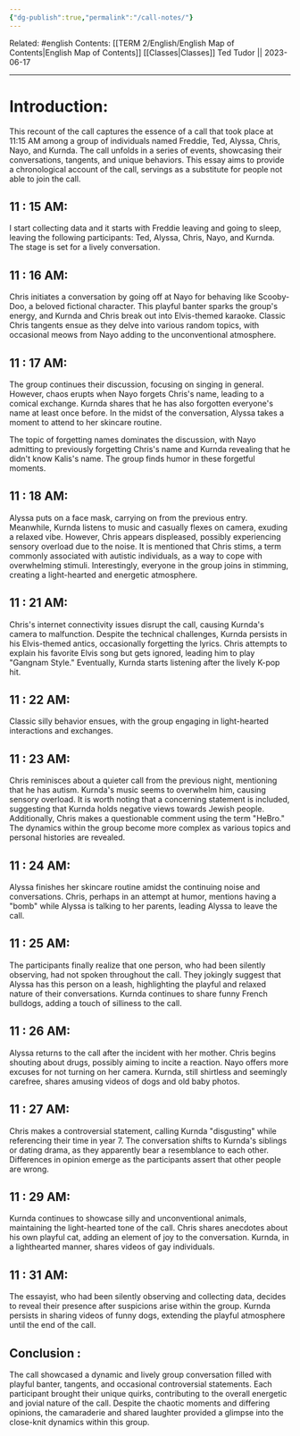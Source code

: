 ```yaml
---
{"dg-publish":true,"permalink":"/call-notes/"}
---
```


Related: #english
Contents: [[TERM 2/English/English Map of Contents\|English Map of Contents]]
[[Classes\|Classes]]
Ted Tudor || 2023-06-17
***
# Introduction:
This recount of the call captures the essence of a call that took place at 11:15 AM among a group of individuals named Freddie, Ted, Alyssa, Chris, Nayo, and Kurnda. The call unfolds in a series of events, showcasing their conversations, tangents, and unique behaviors. This essay aims to provide a chronological account of the call, servings as a substitute for people not able to join the call.

## 11 : 15 AM:
I start collecting data and it starts with Freddie leaving and going to sleep, leaving the following participants: Ted, Alyssa, Chris, Nayo, and Kurnda. The stage is set for a lively conversation.

## 11 : 16 AM: 
Chris initiates a conversation by going off at Nayo for behaving like Scooby-Doo, a beloved fictional character. This playful banter sparks the group's energy, and Kurnda and Chris break out into Elvis-themed karaoke. Classic Chris tangents ensue as they delve into various random topics, with occasional meows from Nayo adding to the unconventional atmosphere.

## 11 : 17 AM: 
The group continues their discussion, focusing on singing in general. However, chaos erupts when Nayo forgets Chris's name, leading to a comical exchange. Kurnda shares that he has also forgotten everyone's name at least once before. In the midst of the conversation, Alyssa takes a moment to attend to her skincare routine.

The topic of forgetting names dominates the discussion, with Nayo admitting to previously forgetting Chris's name and Kurnda revealing that he didn't know Kalis's name. The group finds humor in these forgetful moments.

## 11 : 18 AM: 
Alyssa puts on a face mask, carrying on from the previous entry. Meanwhile, Kurnda listens to music and casually flexes on camera, exuding a relaxed vibe. However, Chris appears displeased, possibly experiencing sensory overload due to the noise. It is mentioned that Chris stims, a term commonly associated with autistic individuals, as a way to cope with overwhelming stimuli. Interestingly, everyone in the group joins in stimming, creating a light-hearted and energetic atmosphere.

## 11 : 21 AM: 
Chris's internet connectivity issues disrupt the call, causing Kurnda's camera to malfunction. Despite the technical challenges, Kurnda persists in his Elvis-themed antics, occasionally forgetting the lyrics. Chris attempts to explain his favorite Elvis song but gets ignored, leading him to play "Gangnam Style." Eventually, Kurnda starts listening after the lively K-pop hit.

## 11 : 22 AM: 
Classic silly behavior ensues, with the group engaging in light-hearted interactions and exchanges.

## 11 : 23 AM: 
Chris reminisces about a quieter call from the previous night, mentioning that he has autism. Kurnda's music seems to overwhelm him, causing sensory overload. It is worth noting that a concerning statement is included, suggesting that Kurnda holds negative views towards Jewish people. Additionally, Chris makes a questionable comment using the term "HeBro." The dynamics within the group become more complex as various topics and personal histories are revealed.

## 11 : 24 AM: 
Alyssa finishes her skincare routine amidst the continuing noise and conversations. Chris, perhaps in an attempt at humor, mentions having a "bomb" while Alyssa is talking to her parents, leading Alyssa to leave the call.

## 11 : 25 AM: 
The participants finally realize that one person, who had been silently observing, had not spoken throughout the call. They jokingly suggest that Alyssa has this person on a leash, highlighting the playful and relaxed nature of their conversations. Kurnda continues to share funny French bulldogs, adding a touch of silliness to the call.

## 11 : 26 AM: 
Alyssa returns to the call after the incident with her mother. Chris begins shouting about drugs, possibly aiming to incite a reaction. Nayo offers more excuses for not turning on her camera. Kurnda, still shirtless and seemingly carefree, shares amusing videos of dogs and old baby photos.

## 11 : 27 AM: 
Chris makes a controversial statement, calling Kurnda "disgusting" while referencing their time in year 7. The conversation shifts to Kurnda's siblings or dating drama, as they apparently bear a resemblance to each other. Differences in opinion emerge as the participants assert that other people are wrong.

## 11 : 29 AM: 
Kurnda continues to showcase silly and unconventional animals, maintaining the light-hearted tone of the call. Chris shares anecdotes about his own playful cat, adding an element of joy to the conversation. Kurnda, in a lighthearted manner, shares videos of gay individuals.

## 11 : 31 AM: 
The essayist, who had been silently observing and collecting data, decides to reveal their presence after suspicions arise within the group. Kurnda persists in sharing videos of funny dogs, extending the playful atmosphere until the end of the call.

## Conclusion : 
The call showcased a dynamic and lively group conversation filled with playful banter, tangents, and occasional controversial statements. Each participant brought their unique quirks, contributing to the overall energetic and jovial nature of the call. Despite the chaotic moments and differing opinions, the camaraderie and shared laughter provided a glimpse into the close-knit dynamics within this group.

